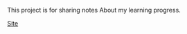 This project is for sharing notes About my learning progress.

[Site](https://naughty-johnson-8b8716.netlify.app/)
